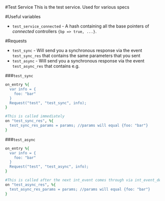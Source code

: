 #Test Service
This is the test service. Used for various specs

#Useful variables
  * `test_service_connected` - A hash containing all the base pointers of *connected* controllers `{bp => true, ...}`.

#Requests
  * `test_sync` - Will send you a synchronous response via the event `test_sync_res` that contains
    the same parameters that you sent
  * `test_async` - Will send you a synchronous response via the event `test_async_res` that contains
e.g.

###`test_sync`
```ruby
on_entry %{
  var info = {
    foo: "bar"
  }
  Request("test", "test_sync", info);
}

#This is called immediately
on "test_sync_res", %{
  test_sync_res_params = params; //params will equal {foo: "bar"}
}
```

###`test_async`
```ruby
on_entry %{
  var info = {
    foo: "bar"
  }
  Request("test", "test_async", info);
}

#This is called after the next int_event comes through via int_event_defer
on "test_async_res", %{
  test_async_res_params = params; //params will equal {foo: "bar"}
}
```

